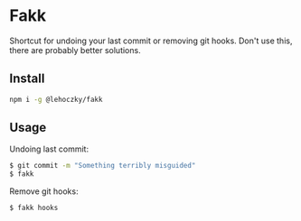 # Fakk

Shortcut for undoing your last commit or removing git hooks. Don't use this, there are probably better solutions.

## Install

```sh
npm i -g @lehoczky/fakk
```

## Usage

Undoing last commit:

```sh
$ git commit -m "Something terribly misguided"
$ fakk
```

Remove git hooks:

```sh
$ fakk hooks
```
